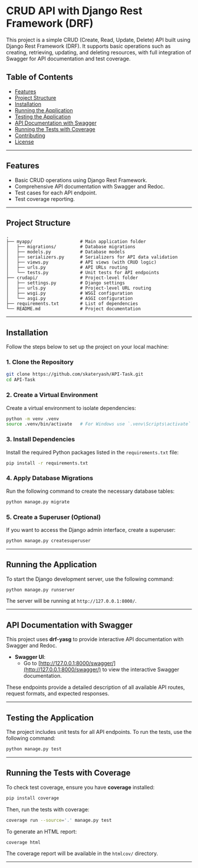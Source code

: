 # CRUD API with Django Rest Framework (DRF)

This project is a simple CRUD (Create, Read, Update, Delete) API built using Django Rest Framework (DRF). It supports basic operations such as creating, retrieving, updating, and deleting resources, with full integration of Swagger for API documentation and test coverage.

## Table of Contents
- [Features](#features)
- [Project Structure](#project-structure)
- [Installation](#installation)
- [Running the Application](#running-the-application)
- [Testing the Application](#testing-the-application)
- [API Documentation with Swagger](#api-documentation-with-swagger)
- [Running the Tests with Coverage](#running-the-tests-with-coverage)
- [Contributing](#contributing)
- [License](#license)

---

## Features

- Basic CRUD operations using Django Rest Framework.
- Comprehensive API documentation with Swagger and Redoc.
- Test cases for each API endpoint.
- Test coverage reporting.
  
---

## Project Structure

```
.
├── myapp/                  # Main application folder
│   ├── migrations/         # Database migrations
│   ├── models.py           # Database models
│   ├── serializers.py      # Serializers for API data validation
│   ├── views.py            # API views (with CRUD logic)
│   ├── urls.py             # API URLs routing
│   └── tests.py            # Unit tests for API endpoints
├── crudapi/                # Project-level folder
│   ├── settings.py         # Django settings
│   ├── urls.py             # Project-level URL routing
│   ├── wsgi.py             # WSGI configuration
│   └── asgi.py             # ASGI configuration
├── requirements.txt        # List of dependencies
└── README.md               # Project documentation
```

---

## Installation

Follow the steps below to set up the project on your local machine:

### 1. Clone the Repository

```bash
git clone https://github.com/skateryash/API-Task.git
cd API-Task
```

### 2. Create a Virtual Environment

Create a virtual environment to isolate dependencies:

```bash
python -m venv .venv
source .venv/bin/activate   # For Windows use `.venv\Scripts\activate`
```

### 3. Install Dependencies

Install the required Python packages listed in the `requirements.txt` file:

```bash
pip install -r requirements.txt
```

### 4. Apply Database Migrations

Run the following command to create the necessary database tables:

```bash
python manage.py migrate
```

### 5. Create a Superuser (Optional)

If you want to access the Django admin interface, create a superuser:

```bash
python manage.py createsuperuser
```

---

## Running the Application

To start the Django development server, use the following command:

```bash
python manage.py runserver
```

The server will be running at `http://127.0.0.1:8000/`.

---

## API Documentation with Swagger

This project uses **drf-yasg** to provide interactive API documentation with Swagger and Redoc.

- **Swagger UI**: 
  - Go to [http://127.0.0.1:8000/swagger/](http://127.0.0.1:8000/swagger/) to view the interactive Swagger documentation.
  
These endpoints provide a detailed description of all available API routes, request formats, and expected responses.

---

## Testing the Application

The project includes unit tests for all API endpoints. To run the tests, use the following command:

```bash
python manage.py test
```

---

## Running the Tests with Coverage

To check test coverage, ensure you have **coverage** installed:

```bash
pip install coverage
```

Then, run the tests with coverage:

```bash
coverage run --source='.' manage.py test
```

To generate an HTML report:

```bash
coverage html
```

The coverage report will be available in the `htmlcov/` directory.

---
